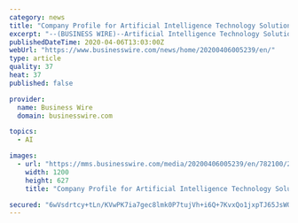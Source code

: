 ```yaml
---
category: news
title: "Company Profile for Artificial Intelligence Technology Solutions, Inc."
excerpt: "--(BUSINESS WIRE)--Artificial Intelligence Technology Solutions, Inc., is the sole owner of Robotic Assistance Devices, Inc. ('RAD'). RAD has developed unique technology, specifically hardware, software, cloudware and mobilewear, and teams it with Artificial Intelligence driven solutions, to save companies significant expense while improving ..."
publishedDateTime: 2020-04-06T13:03:00Z
webUrl: "https://www.businesswire.com/news/home/20200406005239/en/"
type: article
quality: 37
heat: 37
published: false

provider:
  name: Business Wire
  domain: businesswire.com

topics:
  - AI

images:
  - url: "https://mms.businesswire.com/media/20200406005239/en/782100/23/RAD_Logo_New_Portrait.jpg"
    width: 1200
    height: 627
    title: "Company Profile for Artificial Intelligence Technology Solutions, Inc."

secured: "6wVsdrtcy+tLn/KVwPK7ia7gec8lmk0P7tujVh+i6Q+7KvxQo1jxpTJ65JsWQ6KS0OZNtnYS7VzUN9b1TGedxizZc7wNtAHOhDHCaaP6+fZQiIyxQ+VYjx4SBDdLoW7Z/kSbLFnSNSOX4Lxub5H4KVxHt2G1jp8YL9ZnQPMvmNiSfmekHXnA4/ArsBqwqCCwyROVzLJXDUWvA5o4xXYEOGr5ZNYvgn5+ah1ehJySyaLqNB2V3iaoDnjm43wO0JurpbDR/v2sD6k/DGFhc1JvQqo6UCsb8Ygc294mX/J16upPgel2gsu4gqqSt3UyDa4J;bDlcr+SlvM6AsfNkBjnGsA=="
---
```


